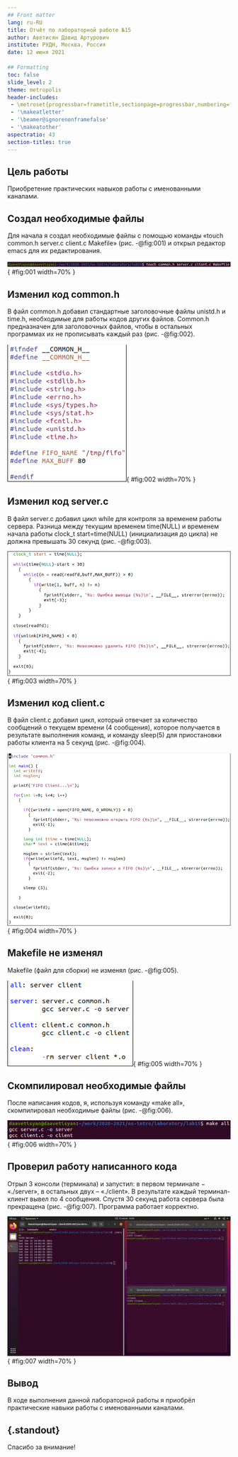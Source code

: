```yaml
---
## Front matter
lang: ru-RU
title: Отчёт по лабораторной работе №15
author: Аветисян Давид Артурович
institute: РУДН, Москва, Россия
date: 12 июня 2021

## Formatting
toc: false
slide_level: 2
theme: metropolis
header-includes: 
 - \metroset{progressbar=frametitle,sectionpage=progressbar,numbering=fraction}
 - '\makeatletter'
 - '\beamer@ignorenonframefalse'
 - '\makeatother'
aspectratio: 43
section-titles: true
---
```


## Цель работы

Приобретение практических навыков работы с именованными каналами.

## Cоздал необходимые файлы

Для начала я создал необходимые файлы с помощью команды «touch common.h server.c client.c Makefile» (рис. -@fig:001) и открыл редактор emacs для их редактирования.

![Создал необходимые файлы](image15/img01.png){ #fig:001 width=70% }

## Изменил код common.h

В файл common.h добавил стандартные заголовочные файлы unistd.h и time.h, необходимые для работы кодов других файлов. Common.h предназначен для заголовочных файлов, чтобы в остальных программах их не прописывать каждый раз (рис. -@fig:002).

![Изменил код common.h](image15/img02.png){ #fig:002 width=70% }

## Изменил код server.c

В файл server.c добавил цикл while для контроля за временем работы сервера. Разница между текущим временем time(NULL) и временем начала работы clock_t start=time(NULL) (инициализация до цикла) не должна превышать 30 секунд (рис. -@fig:003).

![Изменил код server.c](image15/img04.png){ #fig:003 width=70% }

## Изменил код client.c

В файл client.c добавил цикл, который отвечает за количество сообщений о текущем времени (4 сообщения), которое получается в результате выполнения команд, и команду sleep(5) для приостановки работы клиента на 5 секунд (рис. -@fig:004).

![Изменил код client.c](image15/img05.png){ #fig:004 width=70% }

## Makefile не изменял

Makefile (файл для сборки) не изменял (рис. -@fig:005).

![Makefile не изменял](image15/img06.png){ #fig:005 width=70% }

## Скомпилировал необходимые файлы

После написания кодов, я, используя команду «make all», скомпилировал необходимые файлы (рис. -@fig:006).

![Скомпилировал необходимые файлы](image15/img07.png){ #fig:006 width=70% }

## Проверил работу написанного кода

Отрыл 3 консоли (терминала) и запустил: в первом терминале − «./server», в остальных двух – «./client». В результате каждый терминал-клиент вывел по 4 сообщения. Спустя 30 секунд работа сервера была прекращена (рис. -@fig:007). Программа работает корректно.

![Проверил работу написанного кода](image15/img08.png){ #fig:007 width=70% }

## Вывод

В ходе выполнения данной лабораторной работы я приобрёл практические навыки работы с именованными каналами.

## {.standout}

Спасибо за внимание!
